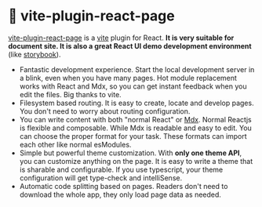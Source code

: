 # 📘 vite-plugin-react-page

[vite-plugin-react-page](https://github.com/csr632/vite-plugin-react-pages) is a [vite](https://github.com/vitejs/vite) plugin for React. **It is very suitable for document site. It is also a great React UI demo development environment** (like [storybook](https://storybook.js.org/)).

- Fantastic development experience. Start the local development server in a blink, even when you have many pages. Hot module replacement works with React and Mdx, so you can get instant feedback when you edit the files. Big thanks to vite.
- Filesystem based routing. It is easy to create, locate and develop pages. You don't need to worry about routing configuration.
- You can write content with both "normal React" or [Mdx](https://mdxjs.com/). Normal Reactjs is flexible and composable. While Mdx is readable and easy to edit. You can choose the proper format for your task. These formats can import each other like normal esModules.
- Simple but powerful theme customization. With **only one theme API**, you can customize anything on the page. It is easy to write a theme that is sharable and configurable. If you use typescript, your theme configuration will get type-check and intelliSense.
- Automatic code splitting based on pages. Readers don't need to download the whole app, they only load page data as needed.

<!-- ## Geting stated -->
